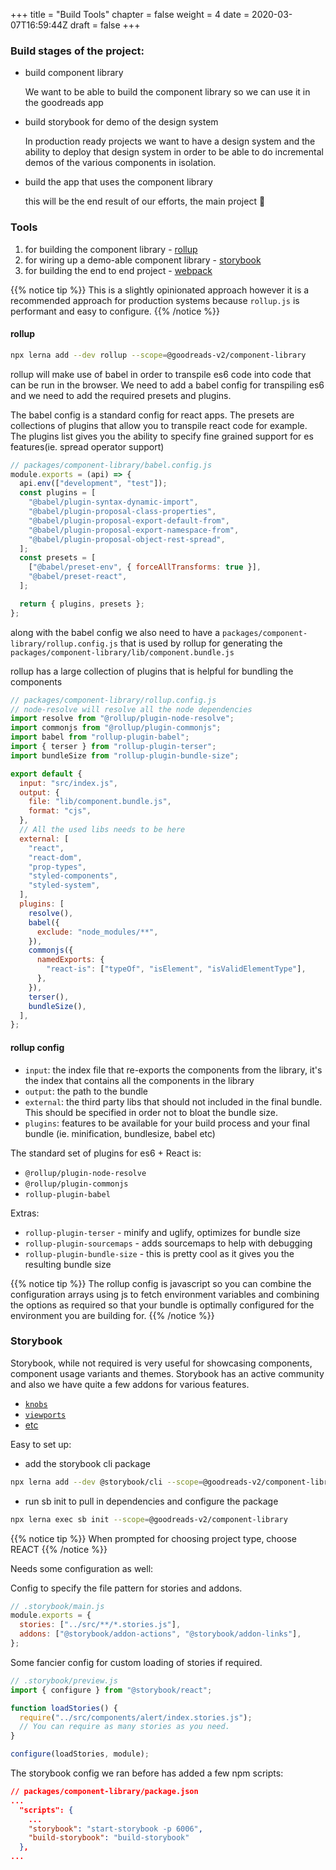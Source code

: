 +++
title = "Build Tools"
chapter = false
weight = 4
date = 2020-03-07T16:59:44Z
draft = false
+++

### Build stages of the project:

- build component library

  We want to be able to build the component library so we can use it in the goodreads app

- build storybook for demo of the design system

  In production ready projects we want to have a design system and
  the ability to deploy that design system in order to be able to do incremental
  demos of the various components in isolation.

- build the app that uses the component library

  this will be the end result of our efforts, the main project 🎉

### Tools

1. for building the component library - [rollup](https://rollupjs.org/guide/en/)
2. for wiring up a demo-able component library - [storybook](https://storybook.js.org/)
3. for building the end to end project - [webpack](https://webpack.js.org/)

{{% notice tip %}}
This is a slightly opinionated approach however it is a recommended approach for
production systems because `rollup.js` is performant and easy to configure.
{{% /notice %}}

#### rollup

```bash
npx lerna add --dev rollup --scope=@goodreads-v2/component-library
```

rollup will make use of babel in order to transpile es6 code into code that can be
run in the browser. We need to add a babel config for transpiling es6 and we need to
add the required presets and plugins.

The babel config is a standard config for react apps. The presets are collections
of plugins that allow you to transpile react code for example. The plugins list gives
you the ability to specify fine grained support for es features(ie. spread operator support)

```javascript
// packages/component-library/babel.config.js
module.exports = (api) => {
  api.env(["development", "test"]);
  const plugins = [
    "@babel/plugin-syntax-dynamic-import",
    "@babel/plugin-proposal-class-properties",
    "@babel/plugin-proposal-export-default-from",
    "@babel/plugin-proposal-export-namespace-from",
    "@babel/plugin-proposal-object-rest-spread",
  ];
  const presets = [
    ["@babel/preset-env", { forceAllTransforms: true }],
    "@babel/preset-react",
  ];

  return { plugins, presets };
};
```

along with the babel config we also need to have a `packages/component-library/rollup.config.js` that
is used by rollup for generating the `packages/component-library/lib/component.bundle.js`

rollup has a large collection of plugins that is helpful for bundling the components

```javascript
// packages/component-library/rollup.config.js
// node-resolve will resolve all the node dependencies
import resolve from "@rollup/plugin-node-resolve";
import commonjs from "@rollup/plugin-commonjs";
import babel from "rollup-plugin-babel";
import { terser } from "rollup-plugin-terser";
import bundleSize from "rollup-plugin-bundle-size";

export default {
  input: "src/index.js",
  output: {
    file: "lib/component.bundle.js",
    format: "cjs",
  },
  // All the used libs needs to be here
  external: [
    "react",
    "react-dom",
    "prop-types",
    "styled-components",
    "styled-system",
  ],
  plugins: [
    resolve(),
    babel({
      exclude: "node_modules/**",
    }),
    commonjs({
      namedExports: {
        "react-is": ["typeOf", "isElement", "isValidElementType"],
      },
    }),
    terser(),
    bundleSize(),
  ],
};
```

#### rollup config

- `input`: the index file that re-exports the components from the
  library, it's the index that contains all the components in the library
- `output`: the path to the bundle
- `external`: the third party libs that should not included in the final bundle.
  This should be specified in order not to bloat the bundle size.
- `plugins`: features to be available for your build process and your final bundle
  (ie. minification, bundlesize, babel etc)

The standard set of plugins for es6 + React is:

- `@rollup/plugin-node-resolve`
- `@rollup/plugin-commonjs`
- `rollup-plugin-babel`

Extras:

- `rollup-plugin-terser` - minify and uglify, optimizes for bundle size
- `rollup-plugin-sourcemaps` - adds sourcemaps to help with debugging
- `rollup-plugin-bundle-size` - this is pretty cool as it gives you the resulting bundle size

{{% notice tip %}}
The rollup config is javascript so you can combine the configuration arrays using
js to fetch environment variables and combining the options as required so that your bundle
is optimally configured for the environment you are building for.
{{% /notice %}}

### Storybook

Storybook, while not required is very useful for showcasing components, component usage
variants and themes. Storybook has an active community and also we have quite a few addons
for various features.

- [`knobs`](https://github.com/storybookjs/storybook/tree/master/addons/knobs)
- [`viewports`](https://github.com/storybookjs/storybook/tree/master/addons/viewport)
- [etc](https://storybook.js.org/addons/)

Easy to set up:

- add the storybook cli package

```bash
npx lerna add --dev @storybook/cli --scope=@goodreads-v2/component-library
```

- run sb init to pull in dependencies and configure the package

```bash
npx lerna exec sb init --scope=@goodreads-v2/component-library
```

{{% notice tip %}}
When prompted for choosing project type, choose REACT
{{% /notice %}}

Needs some configuration as well:

Config to specify the file pattern for stories and addons.

```javascript
// .storybook/main.js
module.exports = {
  stories: ["../src/**/*.stories.js"],
  addons: ["@storybook/addon-actions", "@storybook/addon-links"],
};
```

Some fancier config for custom loading of stories if required.

```javascript
// .storybook/preview.js
import { configure } from "@storybook/react";

function loadStories() {
  require("../src/components/alert/index.stories.js");
  // You can require as many stories as you need.
}

configure(loadStories, module);
```

The storybook config we ran before has added a few npm scripts:

```json
// packages/component-library/package.json
...
  "scripts": {
    ...
    "storybook": "start-storybook -p 6006",
    "build-storybook": "build-storybook"
  },
...
```
